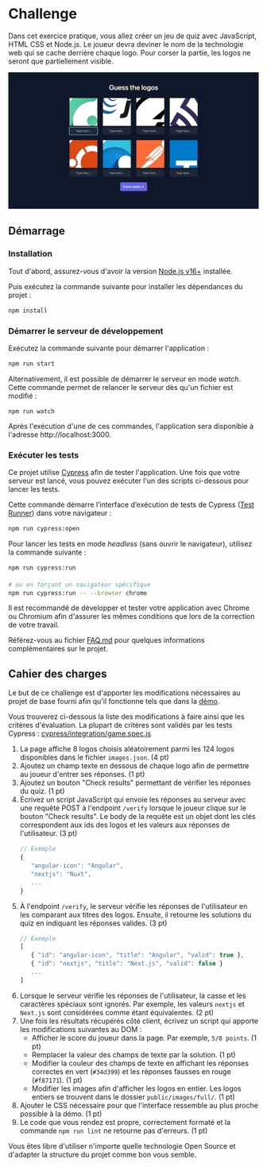 # Challenge

Dans cet exercice pratique, vous allez créer un jeu de quiz avec JavaScript, HTML CSS et Node.js. Le joueur devra deviner le nom de la technologie web qui se cache derrière chaque logo. Pour corser la partie, les logos ne seront que partiellement visible.

![Démo](./demo.gif)

## Démarrage

### Installation

Tout d'abord, assurez-vous d'avoir la version [Node.js v16+](https://nodejs.org/) installée.

Puis exécutez la commande suivante pour installer les dépendances du projet :

```sh
npm install
```

### Démarrer le serveur de développement

Exécutez la commande suivante pour démarrer l'application :

```sh
npm run start
```

Alternativement, il est possible de démarrer le serveur en mode _watch_. Cette commande permet de relancer le serveur dès qu'un fichier est modifié :

```
npm run watch
```

Après l'exécution d'une de ces commandes, l'application sera disponible à l'adresse http://localhost:3000.

### Exécuter les tests

Ce projet utilise [Cypress](https://www.cypress.io/) afin de tester l'application. Une fois que votre serveur est lancé, vous pouvez exécuter l'un des scripts ci-dessous pour lancer les tests.

Cette commande démarre l’interface d’exécution de tests de Cypress ([Test Runner](https://docs.cypress.io/guides/core-concepts/test-runner)) dans votre navigateur :

```sh
npm run cypress:open
```

Pour lancer les tests en mode _headless_ (sans ouvrir le navigateur), utilisez la commande suivante :

```sh
npm run cypress:run

# ou en forçant un navigateur spécifique
npm run cypress:run -- --browser chrome
```

Il est recommandé  de développer et tester votre application avec Chrome ou Chromium afin d'assurer les mêmes conditions que lors de la correction de votre travail.

Référez-vous au fichier [FAQ.md](./FAQ.md) pour quelques informations complémentaires sur le projet.

## Cahier des charges

Le but de ce challenge est d'apporter les modifications nécessaires au projet de base fourni afin qu'il fonctionne tels que dans la [démo](./demo.gif).

Vous trouverez ci-dessous la liste des modifications à faire ainsi que les critères d'évaluation. La plupart de critères sont validés par les tests Cypress : [cypress/integration/game.spec.js](./cypress/integration/game.spec.js)

1. La page affiche 8 logos choisis aléatoirement parmi les 124 logos disponibles dans le fichier `images.json`. (4 pt)
2. Ajoutez un champ texte en dessous de chaque logo afin de permettre au joueur d'entrer ses réponses. (1 pt)
3. Ajoutez un bouton "Check results" permettant de vérifier les réponses du quiz. (1 pt)
4. Écrivez un script JavaScript qui envoie les réponses au serveur avec une requête POST à l'endpoint `/verify` lorsque le joueur clique sur le bouton "Check results". Le body de la requête est un objet dont les clés correspondent aux ids des logos et les valeurs aux réponses de l'utilisateur. (3 pt)
   ```js
   // Exemple
   {
      "angular-icon": "Angular",
      "nextjs": "Nuxt",
      ...
   }
   ```
5. À l'endpoint `/verify`, le serveur vérifie les réponses de l'utilisateur en les comparant aux titres des logos. Ensuite, il retourne les solutions du quiz en indiquant les réponses valides. (3 pt)
   ```js
   // Exemple
   [
      { "id": "angular-icon", "title": "Angular", "valid": true },
      { "id": "nextjs", "title": "Next.js", "valid": false }
      ...
   ]
   ```
6. Lorsque le serveur vérifie les réponses de l'utilisateur, la casse et les caractères spéciaux sont ignorés. Par exemple, les valeurs `nextjs` et `Next.js` sont considérées comme étant équivalentes. (2 pt)
7. Une fois les résultats récupérés côté client, écrivez un script qui apporte les modifications suivantes au DOM :
   - Afficher le score du joueur dans la page. Par exemple, `5/8 points`. (1 pt)
   - Remplacer la valeur des champs de texte par la solution. (1 pt)
   - Modifier la couleur des champs de texte en affichant les réponses correctes en vert (`#34d399`) et les réponses fausses en rouge (`#f87171`). (1 pt)
   - Modifier les images afin d'afficher les logos en entier. Les logos entiers se trouvent dans le dossier `public/images/full/`. (1 pt)
8. Ajouter le CSS nécessaire pour que l'interface ressemble au plus proche possible à la démo. (1 pt)
9. Le code que vous rendez est propre, correctement formaté et la commande `npm run lint` ne retourne pas d'erreurs. (1 pt)

Vous êtes libre d'utiliser n'importe quelle technologie Open Source et d'adapter la structure du projet comme bon vous semble.

